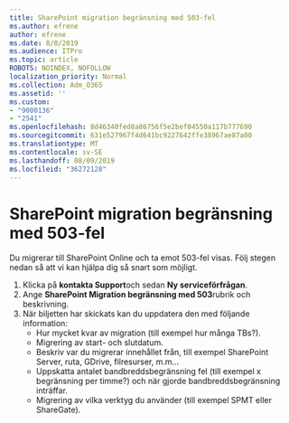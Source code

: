 ```yaml
---
title: SharePoint migration begränsning med 503-fel
ms.author: efrene
author: efrene
ms.date: 8/8/2019
ms.audience: ITPro
ms.topic: article
ROBOTS: NOINDEX, NOFOLLOW
localization_priority: Normal
ms.collection: Adm_O365
ms.assetid: ''
ms.custom:
- "9000136"
- "2541"
ms.openlocfilehash: 8d46340fed8a86756f5e2bef04550a117b777690
ms.sourcegitcommit: 631e527967f4d641bc9227642ffe38967ae87a00
ms.translationtype: MT
ms.contentlocale: sv-SE
ms.lasthandoff: 08/09/2019
ms.locfileid: "36272128"
---
```

# <a name="sharepoint-migration-throttling-with-503-errors"></a>SharePoint migration begränsning med 503-fel

Du migrerar till SharePoint Online och ta emot 503-fel visas. Följ stegen nedan så att vi kan hjälpa dig så snart som möjligt. 

1. Klicka på **kontakta Support**och sedan **Ny serviceförfrågan**.
2. Ange **SharePoint Migration begränsning med 503**rubrik och beskrivning.
3. När biljetten har skickats kan du uppdatera den med följande information:
    - Hur mycket kvar av migration (till exempel hur många TBs?).
    - Migrering av start- och slutdatum.
    - Beskriv var du migrerar innehållet från, till exempel SharePoint Server, ruta, GDrive, filresurser, m.m...
    - Uppskatta antalet bandbreddsbegränsning fel (till exempel x begränsning per timme?) och när gjorde bandbreddsbegränsning inträffar.
    - Migrering av vilka verktyg du använder (till exempel SPMT eller ShareGate).


